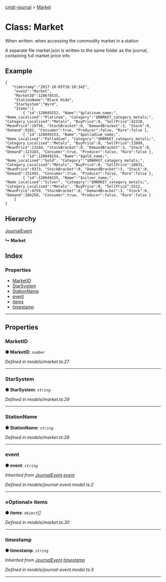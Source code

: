[cmdr-journal](../README.md) > [Market](../classes/market.md)



# Class: Market


When written: when accessing the commodity market in a station

A separate file market.json is written to the same folder as the journal, containing full market price info

## Example

    {
       "timestamp":"2017-10-05T10:10:34Z",
        "event":"Market",
        "MarketID":128678535,
        "StationName":"Black Hide",
        "StarSystem":"Wyrd",
        "Items":[
            { "id":128049152, "Name":"$platinum_name;", "Name_Localised":"Platinum", "Category":"$MARKET_category_metals;", "Category_Localised":"Metals", "BuyPrice":0, "SellPrice":42220, "MeanPrice":19756, "StockBracket":0, "DemandBracket":3, "Stock":0, "Demand":9182, "Consumer":true, "Producer":false, "Rare":false },
            { "id":128049153, "Name":"$palladium_name;", "Name_Localised":"Palladium", "Category":"$MARKET_category_metals;", "Category_Localised":"Metals", "BuyPrice":0, "SellPrice":13999, "MeanPrice":13244, "StockBracket":0, "DemandBracket":3, "Stock":0, "Demand":123183, "Consumer":true, "Producer":false, "Rare":false },
            { "id":128049154, "Name":"$gold_name;", "Name_Localised":"Gold", "Category":"$MARKET_category_metals;", "Category_Localised":"Metals", "BuyPrice":0, "SellPrice":10831, "MeanPrice":9373, "StockBracket":0, "DemandBracket":3, "Stock":0, "Demand":151492, "Consumer":true, "Producer":false, "Rare":false },
            { "id":128049155, "Name":"$silver_name;", "Name_Localised":"Silver", "Category":"$MARKET_category_metals;", "Category_Localised":"Metals", "BuyPrice":0, "SellPrice":5512, "MeanPrice":4759, "StockBracket":0, "DemandBracket":3, "Stock":0, "Demand":266258, "Consumer":true, "Producer":false, "Rare":false }
        ]
    }

## Hierarchy


 [JournalEvent](journalevent.md)

**↳ Market**







## Index

### Properties

* [MarketID](market.md#marketid)
* [StarSystem](market.md#starsystem)
* [StationName](market.md#stationname)
* [event](market.md#event)
* [items](market.md#items)
* [timestamp](market.md#timestamp)



---
## Properties
<a id="marketid"></a>

###  MarketID

**●  MarketID**:  *`number`* 

*Defined in models/market.ts:27*





___

<a id="starsystem"></a>

###  StarSystem

**●  StarSystem**:  *`string`* 

*Defined in models/market.ts:29*





___

<a id="stationname"></a>

###  StationName

**●  StationName**:  *`string`* 

*Defined in models/market.ts:28*





___

<a id="event"></a>

###  event

**●  event**:  *`string`* 

*Inherited from [JournalEvent](journalevent.md).[event](journalevent.md#event)*

*Defined in models/journal-event.model.ts:2*





___

<a id="items"></a>

### «Optional» items

**●  items**:  *`object`[]* 

*Defined in models/market.ts:30*





___

<a id="timestamp"></a>

###  timestamp

**●  timestamp**:  *`string`* 

*Inherited from [JournalEvent](journalevent.md).[timestamp](journalevent.md#timestamp)*

*Defined in models/journal-event.model.ts:3*





___



